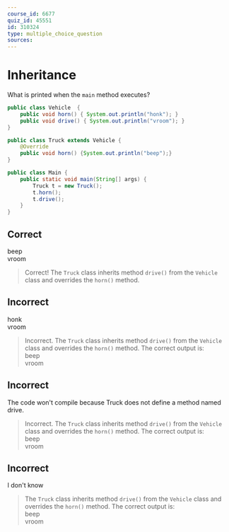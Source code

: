 ```yaml
---
course_id: 6677
quiz_id: 45551
id: 310324
type: multiple_choice_question
sources:
---
```


# Inheritance

What is printed when the <code>main</code> method executes?

```java
public class Vehicle  {
    public void horn() { System.out.println("honk"); }
    public void drive() { System.out.println("vroom"); }
}

public class Truck extends Vehicle {
    @Override
    public void horn() {System.out.println("beep");}
}

public class Main {
    public static void main(String[] args) {
        Truck t = new Truck();
        t.horn();
        t.drive();
    }
}
```

## Correct

beep<br>
vroom

> Correct!  The <code>Truck</code> class inherits method <code>drive()</code> from the <code>Vehicle</code> class
> and overrides the <code>horn()</code> method.


## Incorrect

honk<br>
vroom

> Incorrect.  The <code>Truck</code> class inherits method <code>drive()</code> from the <code>Vehicle</code> class
> and overrides the <code>horn()</code> method. The correct output is:<br>
> beep<br>
> vroom



## Incorrect

The code won't compile because Truck does not define a method named drive.

> Incorrect.  The <code>Truck</code> class inherits method <code>drive()</code> from the <code>Vehicle</code> class
> and overrides the <code>horn()</code> method. The correct output is:<br>
> beep<br>
> vroom


## Incorrect

I don't know

> The <code>Truck</code> class inherits method <code>drive()</code> from the <code>Vehicle</code> class
> and overrides the <code>horn()</code> method. The correct output is:<br>
> beep<br>
> vroom
